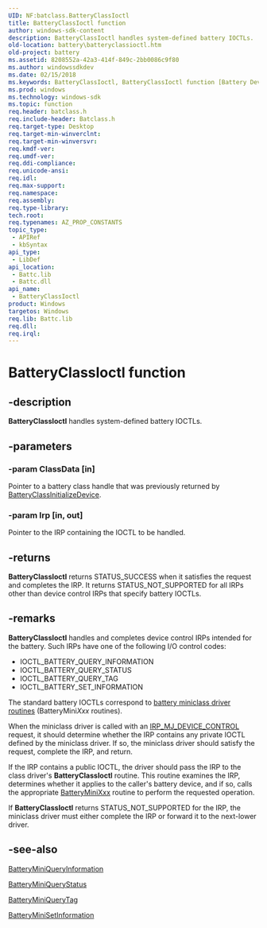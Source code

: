 ```yaml
---
UID: NF:batclass.BatteryClassIoctl
title: BatteryClassIoctl function
author: windows-sdk-content
description: BatteryClassIoctl handles system-defined battery IOCTLs.
old-location: battery\batteryclassioctl.htm
old-project: battery
ms.assetid: 8208552a-42a3-414f-849c-2bb0086c9f80
ms.author: windowssdkdev
ms.date: 02/15/2018
ms.keywords: BatteryClassIoctl, BatteryClassIoctl function [Battery Devices], bat-rtn_bb0fcbcf-a26f-4f06-9f28-40bdc55b9d61.xml, batclass/BatteryClassIoctl, battery.batteryclassioctl
ms.prod: windows
ms.technology: windows-sdk
ms.topic: function
req.header: batclass.h
req.include-header: Batclass.h
req.target-type: Desktop
req.target-min-winverclnt: 
req.target-min-winversvr: 
req.kmdf-ver: 
req.umdf-ver: 
req.ddi-compliance: 
req.unicode-ansi: 
req.idl: 
req.max-support: 
req.namespace: 
req.assembly: 
req.type-library: 
tech.root: 
req.typenames: AZ_PROP_CONSTANTS
topic_type:
 - APIRef
 - kbSyntax
api_type:
 - LibDef
api_location:
 - Battc.lib
 - Battc.dll
api_name:
 - BatteryClassIoctl
product: Windows
targetos: Windows
req.lib: Battc.lib
req.dll: 
req.irql: 
---
```


# BatteryClassIoctl function


## -description


<b>BatteryClassIoctl</b> handles system-defined battery IOCTLs.


## -parameters




### -param ClassData [in]

Pointer to a battery class handle that was previously returned by <a href="https://msdn.microsoft.com/library/windows/hardware/ff536266">BatteryClassInitializeDevice</a>.


### -param Irp [in, out]

Pointer to the IRP containing the IOCTL to be handled.


## -returns



<b>BatteryClassIoctl</b> returns STATUS_SUCCESS when it satisfies the request and completes the IRP. It returns STATUS_NOT_SUPPORTED for all IRPs other than device control IRPs that specify battery IOCTLs. 




## -remarks



<b>BatteryClassIoctl</b> handles and completes device control IRPs intended for the battery. Such IRPs have one of the following I/O control codes: 

<ul>
<li>
IOCTL_BATTERY_QUERY_INFORMATION 

</li>
<li>
IOCTL_BATTERY_QUERY_STATUS

</li>
<li>
IOCTL_BATTERY_QUERY_TAG 

</li>
<li>
IOCTL_BATTERY_SET_INFORMATION

</li>
</ul>
The standard battery IOCTLs correspond to <a href="https://msdn.microsoft.com/library/windows/hardware/ff536286">battery miniclass driver routines</a> (BatteryMini<i>Xxx</i> routines). 

When the miniclass driver is called with an <a href="https://msdn.microsoft.com/library/windows/hardware/ff548649">IRP_MJ_DEVICE_CONTROL</a> request, it should determine whether the IRP contains any private IOCTL defined by the miniclass driver. If so, the miniclass driver should satisfy the request, complete the IRP, and return.

If the IRP contains a public IOCTL, the driver should pass the IRP to the class driver's <b>BatteryClassIoctl</b> routine. This routine examines the IRP, determines whether it applies to the caller's battery device, and if so, calls the appropriate <a href="https://msdn.microsoft.com/de362d42-0185-4519-a5a6-b16e76d4dc4c">BatteryMiniXxx</a> routine to perform the requested operation. 

If <b>BatteryClassIoctl</b> returns STATUS_NOT_SUPPORTED for the IRP, the miniclass driver must either complete the IRP or forward it to the next-lower driver.




## -see-also




<a href="https://msdn.microsoft.com/bd96b79a-5670-4aaf-b72c-619818c2a2e7">BatteryMiniQueryInformation</a>



<a href="https://msdn.microsoft.com/04811f63-8a57-4b39-84c5-c9b7f803c057">BatteryMiniQueryStatus</a>



<a href="https://msdn.microsoft.com/030b7f5f-8ace-4dfc-8330-97aace86a1eb">BatteryMiniQueryTag</a>



<a href="https://msdn.microsoft.com/ebfcabb7-7447-486d-b980-7cb5456332f4">BatteryMiniSetInformation</a>
 

 

